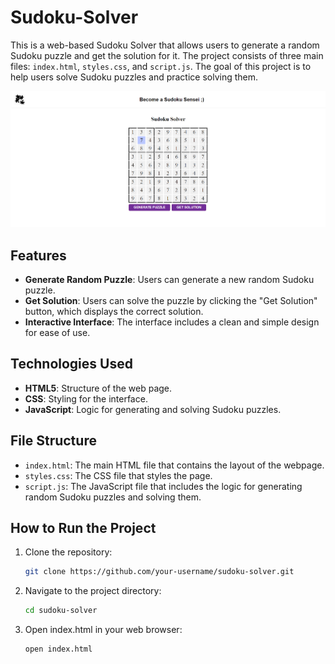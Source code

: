 # Sudoku-Solver 

This is a web-based Sudoku Solver that allows users to generate a random Sudoku puzzle and get the solution for it. The project consists of three main files: `index.html`, `styles.css`, and `script.js`. The goal of this project is to help users solve Sudoku puzzles and practice solving them.

![Sudoku Solver Screenshot](assets/getsolution.png) <!-- Replace this with the actual image link -->

## Features

- **Generate Random Puzzle**: Users can generate a new random Sudoku puzzle.
- **Get Solution**: Users can solve the puzzle by clicking the "Get Solution" button, which displays the correct solution.
- **Interactive Interface**: The interface includes a clean and simple design for ease of use.

## Technologies Used

- **HTML5**: Structure of the web page.
- **CSS**: Styling for the interface.
- **JavaScript**: Logic for generating and solving Sudoku puzzles.

## File Structure

- `index.html`: The main HTML file that contains the layout of the webpage.
- `styles.css`: The CSS file that styles the page.
- `script.js`: The JavaScript file that includes the logic for generating random Sudoku puzzles and solving them.

## How to Run the Project

1. Clone the repository:
   ```bash
   git clone https://github.com/your-username/sudoku-solver.git
2. Navigate to the project directory:
   ```bash
   cd sudoku-solver
3. Open index.html in your web browser:
   ```bash
   open index.html

